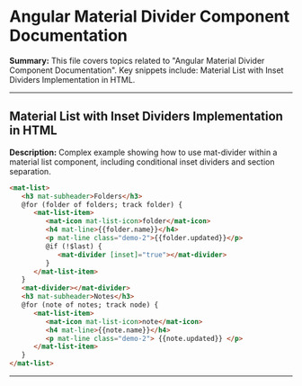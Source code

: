# Angular Material Divider Component Documentation

**Summary:** This file covers topics related to "Angular Material Divider Component Documentation". Key snippets include: Material List with Inset Dividers Implementation in HTML.

---

## Material List with Inset Dividers Implementation in HTML

**Description:** Complex example showing how to use mat-divider within a material list component, including conditional inset dividers and section separation.

```html
<mat-list>
   <h3 mat-subheader>Folders</h3>
   @for (folder of folders; track folder) {
      <mat-list-item>
         <mat-icon mat-list-icon>folder</mat-icon>
         <h4 mat-line>{{folder.name}}</h4>
         <p mat-line class="demo-2">{{folder.updated}}</p>
         @if (!$last) {
            <mat-divider [inset]="true"></mat-divider>
         }
      </mat-list-item>
   }
   <mat-divider></mat-divider>
   <h3 mat-subheader>Notes</h3>
   @for (note of notes; track node) {
      <mat-list-item>
         <mat-icon mat-list-icon>note</mat-icon>
         <h4 mat-line>{{note.name}}</h4>
         <p mat-line class="demo-2"> {{note.updated}} </p>
      </mat-list-item>
   }
</mat-list>
```

---